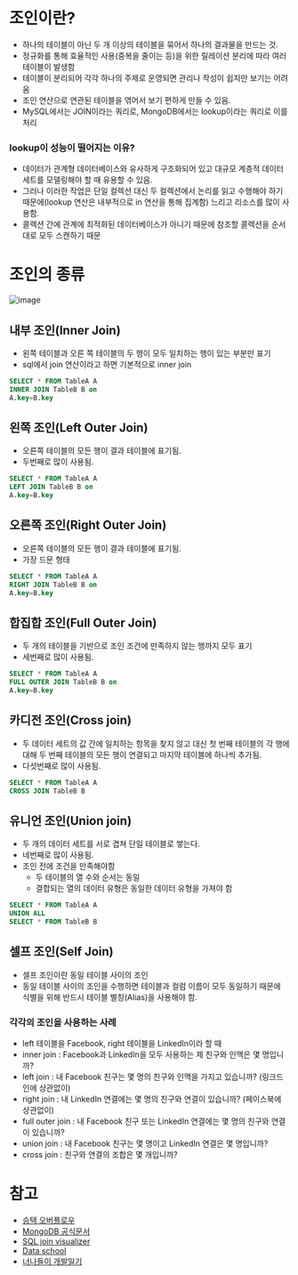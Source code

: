 # 조인이란?
- 하나의 테이블이 아닌 두 개 이상의 테이블을 묶어서 하나의 결과물을 만드는 것.
- 정규화를 통해 효율적인 사용(중복을 줄이는 등)을 위한 릴레이션 분리에 따라 여러 테이블이 발생함
- 테이블이 분리되어 각각 하나의 주제로 운영되면 관리나 작성이 쉽지만 보기는 어려움
- 조인 연산으로 연관된 테이블을 엮어서 보기 편하게 만들 수 있음.
- MySQL에서는 JOIN이라는 쿼리로, MongoDB에서는 lookup이라는 쿼리로 이를 처리

### lookup이 성능이 떨어지는 이유?
- 데이터가 관계형 데이터베이스와 유사하게 구조화되어 있고 대규모 계층적 데이터 세트를 모델링해야 할 때 유용할 수 있음. 
- 그러나 이러한 작업은 단일 컬렉션 대신 두 컬렉션에서 논리를 읽고 수행해야 하기 때문에(lookup 연산은 내부적으로 in 연산을 통해 집계함) 느리고 리소스를 많이 사용함.
- 콜렉션 간에 관계에 최적화된 데이터베이스가 아니기 때문에 참조할 콜렉션을 순서대로 모두 스캔하기 때문

# 조인의 종류
![image](https://user-images.githubusercontent.com/90097723/197342834-b66e0f17-57b2-4ff3-9203-f54cb423fe46.png)

## 내부 조인(Inner Join)
- 왼쪽 테이블과 오른 쪽 테이블의 두 행이 모두 일치하는 행이 있는 부분만 표기
- sql에서 join 연산이라고 하면 기본적으로 inner join  
```sql
SELECT * FROM TableA A
INNER JOIN TableB B on
A.key=B.key
```

## 왼쪽 조인(Left Outer Join)
- 오른쪽 테이블의 모든 행이 결과 테이블에 표기됨.
- 두번째로 많이 사용됨.
```sql
SELECT * FROM TableA A
LEFT JOIN TableB B on
A.key=B.key
```

## 오른쪽 조인(Right Outer Join)
- 오른쪽 테이블의 모든 행이 결과 테이블에 표기됨.
- 가장 드문 형태
```sql
SELECT * FROM TableA A
RIGHT JOIN TableB B on
A.key=B.key
```

## 합집합 조인(Full Outer Join)
- 두 개의 테이블을 기반으로 조인 조건에 만족하지 않는 행까지 모두 표기
- 세번째로 많이 사용됨.
```sql
SELECT * FROM TableA A
FULL OUTER JOIN TableB B on
A.key=B.key
```

## 카디전 조인(Cross join)
- 두 데이터 세트의 값 간에 일치하는 항목을 찾지 않고 대신 첫 번째 테이블의 각 행에 대해 두 번째 테이블의 모든 행이 연결되고 마지막 테이블에 하나씩 추가됨.
- 다섯번째로 많이 사용됨.
```sql
SELECT * FROM TableA A
CROSS JOIN TableB B 
```

## 유니언 조인(Union join)
- 두 개의 데이터 세트를 서로 겹쳐 단일 테이블로 쌓는다.
- 네번째로 많이 사용됨.
- 조인 전에 조건을 만족해야함
  - 두 테이블의 열 수와 순서는 동일
  - 결합되는 열의 데이터 유형은 동일한 데이터 유형을 가져야 함
```sql
SELECT * FROM TableA A
UNION ALL 
SELECT * FROM TableB B
```

## 셀프 조인(Self Join)
- 셀프 조인이란 동일 테이블 사이의 조인
- 동일 테이블 사이의 조인을 수행하면 테이블과 컬럼 이름이 모두 동일하기 때문에 식별을 위해 반드시 테이블 별칭(Alias)을 사용해야 함.

### 각각의 조인을 사용하는 사례
- left 테이블을 Facebook, right 테이블을 LinkedIn이라 할 때
- inner join : Facebook과 LinkedIn을 모두 사용하는 제 친구와 인맥은 몇 명입니까?
- left join : 내 Facebook 친구는 몇 명의 친구와 인맥을 가지고 있습니까? (링크드인에 상관없이)
- right join : 내 LinkedIn 연결에는 몇 명의 친구와 연결이 있습니까? (페이스북에 상관없이)
- full outer join : 내 Facebook 친구 또는 LinkedIn 연결에는 몇 명의 친구와 연결이 있습니까?
- union join : 내 Facebook 친구는 몇 명이고 LinkedIn 연결은 몇 명입니까?
- cross join : 친구와 연결의 조합은 몇 개입니까? 

# 참고
- [승택 오버플로우](https://seungtaek-overflow.tistory.com/6)  
- [MongoDB 공식문서](https://www.mongodb.com/docs/atlas/schema-suggestions/reduce-lookup-operations/)
- [SQL join visualizer](https://sql-joins.leopard.in.ua/)
- [Data school](https://dataschool.com/how-to-teach-people-sql/sql-join-types-explained-visually/)
- [너나들이 개발일기](https://tychejin.tistory.com/108)
